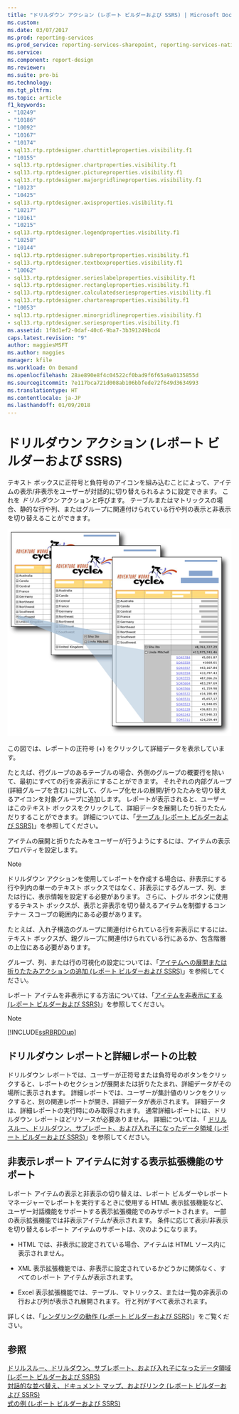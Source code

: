 ```yaml
---
title: "ドリルダウン アクション (レポート ビルダーおよび SSRS) | Microsoft Docs"
ms.custom: 
ms.date: 03/07/2017
ms.prod: reporting-services
ms.prod_service: reporting-services-sharepoint, reporting-services-native
ms.service: 
ms.component: report-design
ms.reviewer: 
ms.suite: pro-bi
ms.technology: 
ms.tgt_pltfrm: 
ms.topic: article
f1_keywords:
- "10249"
- "10186"
- "10092"
- "10167"
- "10174"
- sql13.rtp.rptdesigner.charttitleproperties.visibility.f1
- "10155"
- sql13.rtp.rptdesigner.chartproperties.visibility.f1
- sql13.rtp.rptdesigner.pictureproperties.visibility.f1
- sql13.rtp.rptdesigner.majorgridlineproperties.visibility.f1
- "10123"
- "10425"
- sql13.rtp.rptdesigner.axisproperties.visibility.f1
- "10217"
- "10161"
- "10215"
- sql13.rtp.rptdesigner.legendproperties.visibility.f1
- "10258"
- "10144"
- sql13.rtp.rptdesigner.subreportproperties.visibility.f1
- sql13.rtp.rptdesigner.textboxproperties.visibility.f1
- "10062"
- sql13.rtp.rptdesigner.serieslabelproperties.visibility.f1
- sql13.rtp.rptdesigner.rectangleproperties.visibility.f1
- sql13.rtp.rptdesigner.calculatedseriesproperties.visibility.f1
- sql13.rtp.rptdesigner.chartareaproperties.visibility.f1
- "10053"
- sql13.rtp.rptdesigner.minorgridlineproperties.visibility.f1
- sql13.rtp.rptdesigner.seriesproperties.visibility.f1
ms.assetid: 1f8d1ef2-0daf-40c6-9ba7-3b391249bcd4
caps.latest.revision: "9"
author: maggiesMSFT
ms.author: maggies
manager: kfile
ms.workload: On Demand
ms.openlocfilehash: 28ae890e8f4c04522cf0bad9f6f65a9a0135855d
ms.sourcegitcommit: 7e117bca721d008ab106bbfede72f649d3634993
ms.translationtype: HT
ms.contentlocale: ja-JP
ms.lasthandoff: 01/09/2018
---
```

# <a name="drilldown-action-report-builder-and-ssrs"></a>ドリルダウン アクション (レポート ビルダーおよび SSRS)
  テキスト ボックスに正符号と負符号のアイコンを組み込むことによって、アイテムの表示/非表示をユーザーが対話的に切り替えられるように設定できます。 これを *ドリルダウン* アクションと呼びます。 テーブルまたはマトリックスの場合、静的な行や列、またはグループに関連付けられている行や列の表示と非表示を切り替えることができます。  
  
 ![rs_drilldown](../../reporting-services/report-design/media/rs-drilldown.gif "rs_drilldown")  
  
 この図では、レポートの正符号 (+) をクリックして詳細データを表示しています。  
  
 たとえば、行グループのあるテーブルの場合、外側のグループの概要行を除いて、最初にすべての行を非表示にすることができます。 それぞれの内部グループ (詳細グループを含む) に対して、グループ化セルの展開/折りたたみを切り替えるアイコンを対象グループに追加します。 レポートが表示されると、ユーザーはこのテキスト ボックスをクリックして、詳細データを展開したり折りたたんだりすることができます。 詳細については、「[テーブル &#40;レポート ビルダーおよび SSRS&#41;](../../reporting-services/report-design/tables-report-builder-and-ssrs.md)」を参照してください。  
  
 アイテムの展開と折りたたみをユーザーが行うようにするには、アイテムの表示プロパティを設定します。  
  
> [!NOTE]  
>  ドリルダウン アクションを使用してレポートを作成する場合は、非表示にする行や列内の単一のテキスト ボックスではなく、非表示にするグループ、列、または行に、表示情報を設定する必要があります。 さらに、トグル ボタンに使用するテキスト ボックスが、表示と非表示を切り替えるアイテムを制御するコンテナー スコープの範囲内にある必要があります。  
>   
>  たとえば、入れ子構造のグループに関連付けられている行を非表示にするには、テキスト ボックスが、親グループに関連付けられている行にあるか、包含階層の上位にある必要があります。  
>   
>  グループ、列、または行の可視化の設定については、「[アイテムへの展開または折りたたみアクションの追加 &#40;レポート ビルダーおよび SSRS&#41;](../../reporting-services/report-design/add-an-expand-or-collapse-action-to-an-item-report-builder-and-ssrs.md)」を参照してください。  
  
 レポート アイテムを非表示にする方法については、「[アイテムを非表示にする &#40;レポート ビルダーおよび SSRS&#41;](../../reporting-services/report-builder/hide-an-item-report-builder-and-ssrs.md)」を参照してください。  
  
> [!NOTE]  
>  [!INCLUDE[ssRBRDDup](../../includes/ssrbrddup-md.md)]  
  
## <a name="comparing-drilldown-and-drillthrough-reports"></a>ドリルダウン レポートと詳細レポートの比較  
 ドリルダウン レポートでは、ユーザーが正符号または負符号のボタンをクリックすると、レポートのセクションが展開または折りたたまれ、詳細データがその場所に表示されます。 詳細レポートでは、ユーザーが集計値のリンクをクリックすると、別の関連レポートが開き、詳細データが表示されます。 詳細データは、詳細レポートの実行時にのみ取得されます。 通常詳細レポートには、ドリルダウン レポートほどリソースが必要ありません。 詳細については、「 [ドリルスルー、ドリルダウン、サブレポート、および入れ子になったデータ領域 (レポート ビルダーおよび SSRS)](../../reporting-services/report-design/drillthrough-drilldown-subreports-and-nested-data-regions.md)」を参照してください。  
  
## <a name="rendering-extension-support-for-hidden-report-items"></a>非表示レポート アイテムに対する表示拡張機能のサポート  
 レポート アイテムの表示と非表示の切り替えは、レポート ビルダーやレポート マネージャーでレポートを実行するときに使用する HTML 表示拡張機能など、ユーザー対話機能をサポートする表示拡張機能でのみサポートされます。 一部の表示拡張機能では非表示アイテムが表示されます。 条件に応じて表示/非表示を切り替えるレポート アイテムのサポートは、次のようになります。  
  
-   HTML では、非表示に設定されている場合、アイテムは HTML ソース内に表示されません。  
  
-   XML 表示拡張機能では、非表示に設定されているかどうかに関係なく、すべてのレポート アイテムが表示されます。  
  
-   Excel 表示拡張機能では、テーブル、マトリックス、または一覧の非表示の行および列が表示され展開されます。 行と列がすべて表示されます。  
  
 詳しくは、「[レンダリングの動作 &#40;レポート ビルダーおよび SSRS&#41;](../../reporting-services/report-design/rendering-behaviors-report-builder-and-ssrs.md)」をご覧ください。  
  
## <a name="see-also"></a>参照  
 [ドリルスルー、ドリルダウン、サブレポート、および入れ子になったデータ領域 (レポート ビルダーおよび SSRS)](../../reporting-services/report-design/drillthrough-drilldown-subreports-and-nested-data-regions.md)   
 [対話的な並べ替え、ドキュメント マップ、およびリンク &#40;レポート ビルダーおよび SSRS&#41;](../../reporting-services/report-design/interactive-sort-document-maps-and-links-report-builder-and-ssrs.md)   
 [式の例 &#40;レポート ビルダーおよび SSRS&#41;](../../reporting-services/report-design/expression-examples-report-builder-and-ssrs.md)  
  
  
